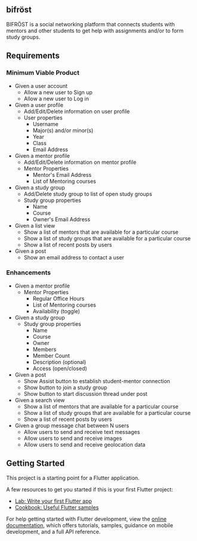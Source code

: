 ## bifröst

BIFRÖST is a social networking platform that connects students with mentors and
other students to get help with assignments and/or to form study groups.

## Requirements

### Minimum Viable Product
* Given a user account
  * Allow a new user to Sign up 
  * Allow a new user to Log in
* Given a user profile
  * Add/Edit/Delete information on user profile
  * User properties
    * Username
    * Major(s) and/or minor(s)
    * Year
    * Class
    * Email Address
* Given a mentor profile
  * Add/Edit/Delete information on mentor profile  
  * Mentor Properties
    * Mentor's Email Address
    * List of Mentoring courses
* Given a study group
  * Add/Delete study group to list of open study groups
  * Study group properties
    * Name
    * Course
    * Owner's Email Address
* Given a list view
  * Show a list of mentors that are available for a particular course
  * Show a list of study groups that are available for a particular course
  * Show a list of recent posts by users
* Given a post
  * Show an email address to contact a user

### Enhancements
* Given a mentor profile
  * Mentor Properties
    * Regular Office Hours
    * List of Mentoring courses
    * Availability (toggle)
* Given a study group
  * Study group properties
    * Name
    * Course
    * Owner
    * Members
    * Member Count
    * Description (optional)
    * Access (open/closed)
* Given a post
  * Show Assist button to establish student-mentor connection
  * Show button to join a study group
  * Show button to start discussion thread under post
* Given a search view
  * Show a list of mentors that are available for a particular course
  * Show a list of study groups that are available for a particular course
  * Show a list of recent posts by users
* Given a group message chat between N users
  * Allow users to send and receive text messages
  * Allow users to send and receive images
  * Allow users to send and receive geolocation data
  
## Getting Started

This project is a starting point for a Flutter application.

A few resources to get you started if this is your first Flutter project:

- [Lab: Write your first Flutter app](https://docs.flutter.dev/get-started/codelab)
- [Cookbook: Useful Flutter samples](https://docs.flutter.dev/cookbook)

For help getting started with Flutter development, view the
[online documentation](https://docs.flutter.dev/), which offers tutorials,
samples, guidance on mobile development, and a full API reference.



